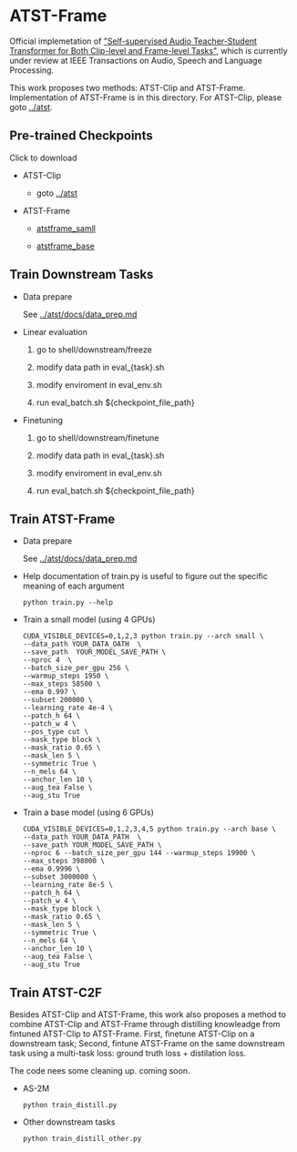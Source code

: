 # ATST-Frame

Official implemetation of ["Self-supervised Audio Teacher-Student Transformer
for Both Clip-level and Frame-level Tasks"](https://arxiv.org/abs/2306.04186), which is currently under review at IEEE Transactions on Audio, Speech and Language Processing.

This work proposes two methods: ATST-Clip and ATST-Frame. Implementation of ATST-Frame is in this directory. For ATST-Clip, please goto [../atst](../atst).

## Pre-trained Checkpoints 

Click to download
- ATST-Clip
    - goto [../atst](../atst)
- ATST-Frame

    - [atstframe_samll](https://drive.google.com/file/d/1xZoOTuxV415icYONYbeFQzgrmJQf4a4B/view?usp=sharing)

    - [atstframe_base](https://drive.google.com/file/d/1bGJSZWlAIIJ6GL5Id5dW0PTB72DL-QDQ/view?usp=sharing)

## Train Downstream Tasks

- Data prepare

    See [../atst/docs/data_prep.md](../atst/docs/data_prep.md)

- Linear evaluation

    1. go to shell/downstream/freeze

    2. modify data path in eval_{task}.sh 

    3. modify enviroment in eval_env.sh 

    4. run eval_batch.sh ${checkpoint_file_path}



- Finetuning

    1. go to shell/downstream/finetune

    2. modify data path in eval_{task}.sh 

    3. modify enviroment in eval_env.sh

    4. run eval_batch.sh ${checkpoint_file_path}

## Train ATST-Frame

- Data prepare

    See [../atst/docs/data_prep.md](../atst/docs/data_prep.md)

- Help documentation of train.py is useful to figure out the specific meaning of each argument

    ```
    python train.py --help

    ```
- Train a small model (using 4 GPUs)
    ```
    CUDA_VISIBLE_DEVICES=0,1,2,3 python train.py --arch small \
    --data_path YOUR_DATA_OATH  \
    --save_path  YOUR_MODEL_SAVE_PATH \
    --nproc 4  \
    --batch_size_per_gpu 256 \
    --warmup_steps 1950 \
    --max_steps 58500 \
    --ema 0.997 \
    --subset 200000 \
    --learning_rate 4e-4 \
    --patch_h 64 \
    --patch_w 4 \
    --pos_type cut \
    --mask_type block \
    --mask_ratio 0.65 \
    --mask_len 5 \
    --symmetric True \
    --n_mels 64 \
    --anchor_len 10 \
    --aug_tea False \
    --aug_stu True
    ```


- Train a base model (using 6 GPUs)
    ```
    CUDA_VISIBLE_DEVICES=0,1,2,3,4,5 python train.py --arch base \ 
    --data_path YOUR_DATA_PATH  \
    --save_path YOUR_MODEL_SAVE_PATH \ 
    --nproc 6 --batch_size_per_gpu 144 --warmup_steps 19900 \
    --max_steps 398000 \
    --ema 0.9996 \
    --subset 3000000 \
    --learning_rate 8e-5 \
    --patch_h 64 \
    --patch_w 4 \
    --mask_type block \
    --mask_ratio 0.65 \
    --mask_len 5 \
    --symmetric True \
    --n_mels 64 \
    --anchor_len 10 \
    --aug_tea False \
    --aug_stu True
    ```

## Train ATST-C2F

Besides ATST-Clip and ATST-Frame, this work also proposes a method to combine ATST-Clip and ATST-Frame through distilling knowleadge from fintuned ATST-Clip to ATST-Frame. First, finetune ATST-Clip on a downstream task; Second, fintune ATST-Frame on the same downstream task using a multi-task loss: ground truth loss + distilation loss.

The code nees some cleaning up.  coming soon.
- AS-2M
    ```
    python train_distill.py
    ```
- Other downstream tasks
    ```
    python train_distill_other.py
    ```
